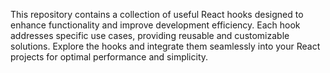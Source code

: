 This repository contains a collection of useful React hooks designed to enhance functionality and improve development efficiency. Each hook addresses specific use cases, providing reusable and customizable solutions. Explore the hooks and integrate them seamlessly into your React projects for optimal performance and simplicity.
